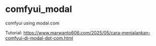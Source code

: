 # comfyui_modal
comfyui using modal.com

Tutorial: https://www.marwanto606.com/2025/05/cara-menjalankan-comfyui-di-modal-dot-com.html
